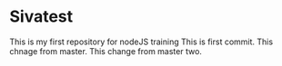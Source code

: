 # Sivatest
This is my first repository for nodeJS training
This is first commit.
This chnage from master.
This change from master two.

